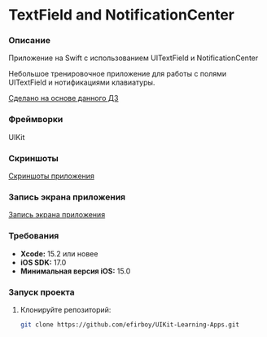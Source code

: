 # TextField and NotificationCenter

### Описание
Приложение на Swift с использованием UITextField и NotificationCenter

Небольшое тренировочное приложение для работы с полями UITextField и нотификациями клавиатуры.

[Сделано на основе данного ДЗ](https://vk.com/topic-139873795_36215935)

### Фреймворки
UIKit

### Скриншоты
[Скриншоты приложения](https://github.com/efirboy/UIKit-Learning-Apps/tree/main/Lesson%2009%20-%20TextField%20and%20NotificationCenter/UITextField(myApp)/Screenshots)


### Запись экрана приложения
[Запись экрана приложения](https://github.com/efirboy/UIKit-Learning-Apps/raw/main/Lesson%2009%20-%20TextField%20and%20NotificationCenter/UITextField(myApp)/Videos/TextFieldApp.mov)


### Требования
- **Xcode:** 15.2 или новее
- **iOS SDK:** 17.0
- **Минимальная версия iOS:** 15.0

### Запуск проекта
1. Клонируйте репозиторий:
   ```bash
   git clone https://github.com/efirboy/UIKit-Learning-Apps.git
